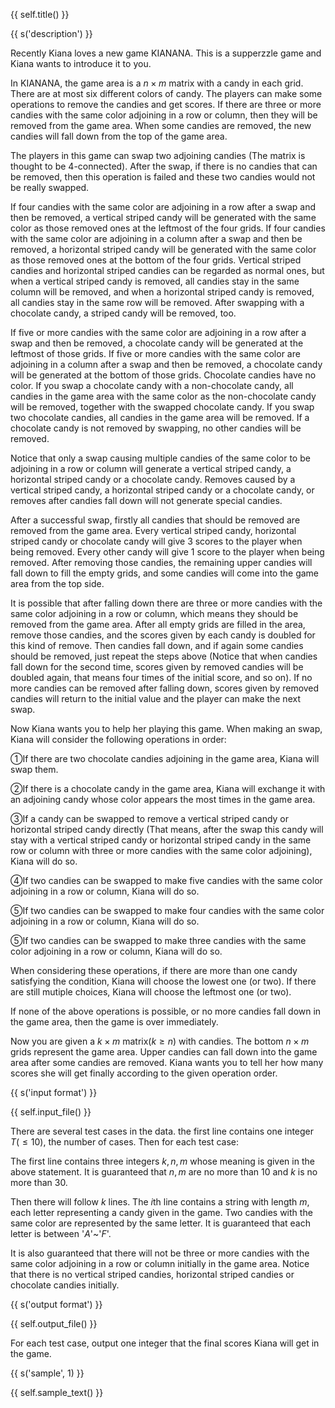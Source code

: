 {{ self.title() }}

{{ s('description') }}

Recently Kiana loves a new game KIANANA. This is a supperzzle game and Kiana wants to introduce it to you.

In KIANANA, the game area is a $n\times m$ matrix with a candy in each grid. There are at most six different colors of candy. The players can make some operations to remove the candies and get scores. If there are three or more candies with the same color adjoining in a row or column, then they will be removed from the game area. When some candies are removed, the new candies will fall down from the top of the game area.

The players in this game can swap two adjoining candies (The matrix is thought to be 4-connected). After the swap, if there is no candies that can be removed, then this operation is failed and these two candies would not be really swapped.

If four candies with the same color are adjoining in a row after a swap and then be removed, a vertical striped candy will be generated with the same color as those removed ones at the leftmost of the four grids. If four candies with the same color are adjoining in a column after a swap and then be removed, a horizontal striped candy will be generated with the same color as those removed ones at the bottom of the four grids. Vertical striped candies and horizontal striped candies can be regarded as normal ones, but when a vertical striped candy is removed, all candies stay in the same column will be removed, and when a horizontal striped candy is removed, all candies stay in the same row will be removed. After swapping with a chocolate candy, a striped candy will be removed, too.

If five or more candies with the same color are adjoining in a row after a swap and then be removed, a chocolate candy will be generated at the leftmost of those grids. If five or more candies with the same color are adjoining in a column after a swap and then be removed, a chocolate candy will be generated at the bottom of those grids. Chocolate candies have no color. If you swap a chocolate candy with a non-chocolate candy, all candies in the game area with the same color as the non-chocolate candy will be removed, together with the swapped chocolate candy. If you swap two chocolate candies, all candies in the game area will be removed. If a chocolate candy is not removed by swapping, no other candies will be removed.

Notice that only a swap causing multiple candies of the same color to be adjoining in a row or column will generate a vertical striped candy, a horizontal striped candy or a chocolate candy. Removes caused by a vertical striped candy, a horizontal striped candy or a chocolate candy, or removes after candies fall down will not generate special candies.

After a successful swap, firstly all candies that should be removed are removed from the game area. Every vertical striped candy, horizontal striped candy or chocolate candy will give $3$ scores to the player when being removed. Every other candy will give $1$ score to the player when being removed. After removing those candies, the remaining upper candies will fall down to fill the empty grids, and some candies will come into the game area from the top side.

It is possible that after falling down there are three or more candies with the same color adjoining in a row or column, which means they should be removed from the game area. After all empty grids are filled in the area, remove those candies, and the scores given by each candy is doubled for this kind of remove. Then candies fall down, and if again some candies should be removed, just repeat the steps above (Notice that when candies fall down for the second time, scores given by removed candies will be doubled again, that means four times of the initial score, and so on). If no more candies can be removed after falling down, scores given by removed candies will return to the initial value and the player can make the next swap.

Now Kiana wants you to help her playing this game. When making an swap, Kiana will consider the following operations in order:

①If there are two chocolate candies adjoining in the game area, Kiana will swap them. 

②If there is a chocolate candy in the game area, Kiana will exchange it with an adjoining candy whose color appears the most times in the game area.

③If a candy can be swapped to remove a vertical striped candy or horizontal striped candy directly (That means, after the swap this candy will stay with a vertical striped candy or horizontal striped candy in the same row or column with three or more candies with the same color adjoining), Kiana will do so.

④If two candies can be swapped to make five candies with the same color adjoining in a row or column, Kiana will do so.

⑤If two candies can be swapped to make four candies with the same color adjoining in a row or column, Kiana will do so.

⑤If two candies can be swapped to make three candies with the same color adjoining in a row or column, Kiana will do so.

When considering these operations, if there are more than one candy satisfying the condition, Kiana will choose the lowest one (or two). If there are still mutiple choices, Kiana will choose the leftmost one (or two).

If none of the above operations is possible, or no more candies fall down in the game area, then the game is over immediately.

Now you are given a $k\times m$ matrix($k\geq n$) with candies. The bottom $n\times m$ grids represent the game area. Upper candies can fall down into the game area after some candies are removed. Kiana wants you to tell her how many scores she will get finally according to the given operation order.

{{ s('input format') }}

{{ self.input_file() }}

There are several test cases in the data. the first line contains one integer $T(\leq10)$, the number of cases. Then for each test case:

The first line contains three integers $k,n,m$ whose meaning is given in the above statement. It is guaranteed that $n,m$ are no more than $10$ and $k$ is no more than $30$.

Then there will follow $k$ lines. The $i$th line contains a string with length $m$, each letter representing a candy given in the game. Two candies with the same color are represented by the same letter. It is guaranteed that each letter is between '$A$'~'$F$'.

It is also guaranteed that there will not be three or more candies with the same color adjoining in a row or column initially in the game area. Notice that there is no vertical striped candies, horizontal striped candies or chocolate candies initially.

{{ s('output format') }}

{{ self.output_file() }}

For each test case, output one integer that the final scores Kiana will get in the game.

{{ s('sample', 1) }}

{{ self.sample_text() }}
